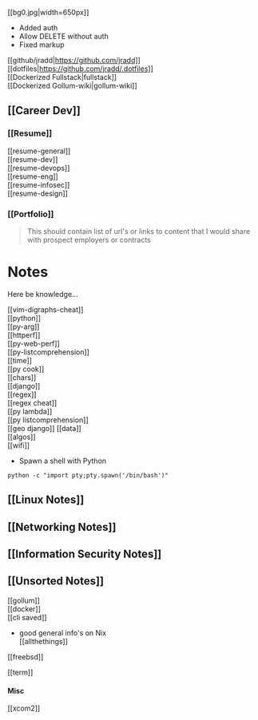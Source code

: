 [[bg0.jpg|width=650px]]  

- Added auth  
- Allow DELETE without auth  
- Fixed markup

[[github/jradd|https://github.com/jradd]]  
[[dotfiles|https://github.com/jradd/.dotfiles]]  
[[Dockerized Fullstack|fullstack]]  
[[Dockerized Gollum-wiki|gollum-wiki]]  

## [[Career Dev]]  

### [[Resume]]  

[[resume-general]]  
[[resume-dev]]  
[[resume-devops]]  
[[resume-eng]]  
[[resume-infosec]]  
[[resume-design]]  


### [[Portfolio]]  

> This should contain list of url's or links to content 
> that I would share with prospect employers or contracts

# Notes
Here be knowledge...


[[vim-digraphs-cheat]]  
[[python]]  
[[py-arg]]  
[[httperf]]  
[[py-web-perf]]  
[[py-listcomprehension]]  
[[time]]  
[[py cook]]  
[[chars]]  
[[django]]  
[[regex]]  
[[regex cheat]]  
[[py lambda]]  
[[py listcomprehension]]  
[[geo django]]
[[data]]   
[[algos]]  
[[wifi]]

- Spawn a shell with Python  

`python -c "import pty;pty.spawn('/bin/bash')"`  

## [[Linux Notes]]  

## [[Networking Notes]]  

## [[Information Security Notes]]  

## [[Unsorted Notes]]  
[[gollum]]  
[[docker]]  
[[cli saved]]  

- good general info's on Nix  
[[allthethings]]

[[freebsd]]  

[[term]]  

#### Misc  
[[xcom2]]  



